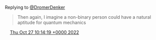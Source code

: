 Replying to [@DromerDenker](https://twitter.com/DromerDenker/status/1585574592483131392)

> Then again, I imagine a non\-binary person could have a natural aptitude for quantum mechanics

<img src="../../media/tweet.ico" width="12" /> [Thu Oct 27 10:14:19 +0000 2022](https://twitter.com/DromerDenker/status/1585575613842202625)